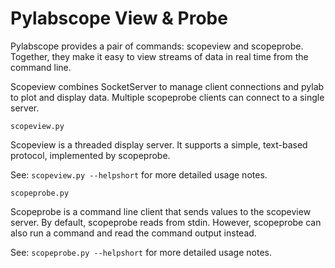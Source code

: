 Pylabscope View & Probe
=======================

Pylabscope provides a pair of commands: scopeview and scopeprobe. Together,
they make it easy to view streams of data in real time from the command line.

Scopeview combines SocketServer to manage client connections and pylab to plot
and display data. Multiple scopeprobe clients can connect to a single server.

`scopeview.py` 

  Scopeview is a threaded display server. It supports a simple, text-based
  protocol, implemented by scopeprobe.

  See: `scopeview.py --helpshort` for more detailed usage notes.

`scopeprobe.py`

  Scopeprobe is a command line client that sends values to the scopeview
  server. By default, scopeprobe reads from stdin.  However, scopeprobe can
  also run a command and read the command output instead.

  See: `scopeprobe.py --helpshort` for more detailed usage notes.


